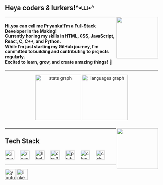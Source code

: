 <h2 align="left">Heya coders & lurkers!^•⩊•^</h2>
<img align='right' src='https://i.pinimg.com/originals/33/8d/8f/338d8fe0017f3a778be35b343b74b568.gif' width='136'>
<hr>
<h4>Hi,you can call me Priyanka!I'm a Full-Stack Developer in the Making!
<br>Currently honing my skills in HTML, CSS, JavaScript, React, C, C++, and Python.</br>
While I’m just starting my GitHub journey, I’m committed to building and contributing to projects regularly.
<br>Excited to learn, grow, and create amazing things! 🚀<br>
</h4>
<div align="center">
  <hr>
  <img src="https://github-readme-stats.vercel.app/api?username=CodeWithPriyankaMukherjee&hide_title=false&hide_rank=false&show_icons=true&include_all_commits=true&count_private=true&disable_animations=false&theme=dracula&locale=en&hide_border=false" height="150" alt="stats graph"  />
  <img src="https://github-readme-stats.vercel.app/api/top-langs?username=CodeWithPriyankaMukherjee&locale=en&hide_title=false&layout=compact&card_width=320&langs_count=5&theme=dracula&hide_border=false" height="150" alt="languages graph"  />
</div>

###

<img align="right" height="135" src="https://i.pinimg.com/originals/e1/06/32/e1063260e6b710eca302c89e691deb50.gif"  />
<hr>
<h2>Tech Stack</h2> 

<div align="left">
  <img src="https://cdn.jsdelivr.net/gh/devicons/devicon/icons/javascript/javascript-original.svg" height="30" alt="javascript logo"  />
  <img width="12" />
  <img src="https://cdn.jsdelivr.net/gh/devicons/devicon/icons/react/react-original.svg" height="30" alt="react logo"  />
  <img width="12" />
  <img src="https://cdn.jsdelivr.net/gh/devicons/devicon/icons/html5/html5-original.svg" height="30" alt="html5 logo"  />
  <img width="12" />
  <img src="https://cdn.jsdelivr.net/gh/devicons/devicon/icons/css3/css3-original.svg" height="30" alt="css3 logo"  />
  <img width="12" />
  <img src="https://cdn.jsdelivr.net/gh/devicons/devicon/icons/python/python-original.svg" height="30" alt="python logo"  />
  <img width="12" />
  <img src="https://cdn.jsdelivr.net/gh/devicons/devicon/icons/c/c-original.svg" height="30" alt="c logo"  />
  <img width="12" />
  <img src="https://cdn.jsdelivr.net/gh/devicons/devicon/icons/cplusplus/cplusplus-original.svg" height="30" alt="cplusplus logo"  />
</div>

<hr>


<div align="left">
  <a href="https://youtu.be/xvFZjo5PgG0?feature=shared"><img src="https://img.shields.io/static/v1?message=Youtube&logo=youtube&label=&color=FF0000&logoColor=white&labelColor=&style=for-the-badge" height="35" alt="youtube logo"  /></a>
 <a href="www.linkedin.com/in/priyanka-mukherjee-connect"><img src="https://img.shields.io/static/v1?message=LinkedIn&logo=linkedin&label=&color=0077B5&logoColor=white&labelColor=&style=for-the-badge" height="35" alt="linkedin logo"  /></a>
</div>

</div>

###

<br clear="both">



###
